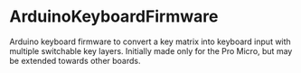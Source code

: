 # ArduinoKeyboardFirmware
Arduino keyboard firmware to convert a key matrix into keyboard input with multiple switchable key layers. Initially made only for the Pro Micro, but may be extended towards other boards.
